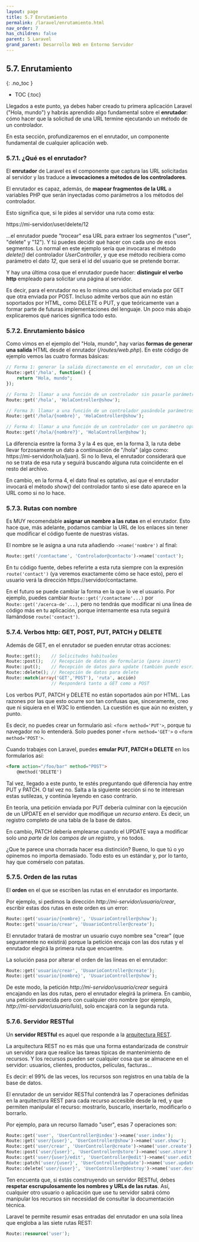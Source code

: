 ```yaml
---
layout: page
title: 5.7 Enrutamiento
permalink: /laravel/enrutamiento.html
nav_order: 7
has_children: false
parent: 5 Laravel
grand_parent: Desarrollo Web en Entorno Servidor
---
```


## 5.7. Enrutamiento
{: .no_toc }

- TOC
{:toc}

Llegados a este punto, ya debes haber creado tu primera aplicación Laravel ("Hola, mundo") y habrás aprendido algo fundamental sobre el **enrutador**: cómo hacer que la solicitud de una URL termine ejecutando un método de un controlador.

En esta sección, profundizaremos en el enrutador, un componente fundamental de cualquier aplicación web.

### 5.7.1. ¿Qué es el enrutador?

El **enrutador** de Laravel es el componente que captura las URL solicitadas al servidor y las traduce a **invocaciones a métodos de los controladores**. 

El enrutador es capaz, además, de **mapear fragmentos de la URL** a variables PHP que serán inyectadas como parámetros a los métodos del controlador.

Esto significa que, si le pides al servidor una ruta como esta:

https://mi-servidor/user/delete/12

...el enrutador puede "trocear" esa URL para extraer los segmentos ("user", "delete" y "12"). Y tú puedes decidir qué hacer con cada uno de esos segmentos. Lo normal en este ejemplo sería que invocaras el método *delete()* del controlador *UserController*, y que ese método recibiera como parámetro el dato *12*, que será el id del usuario que se pretende borrar.

Y hay una última cosa que el enrutador puede hacer: **distinguir el verbo http** empleado para solicitar una página al servidor. 

Es decir, para el enrutador no es lo mismo una solicitud enviada por GET que otra enviada por POST. Incluso admite verbos que aún no están soportados por HTML, como DELETE o PUT, y que teóricamente van a formar parte de futuras implementaciones del lenguaje. Un poco más abajo explicaremos qué narices significa todo esto.

### 5.7.2. Enrutamiento básico

Como vimos en el ejemplo del "Hola, mundo", hay varias **formas de generar una salida** HTML desde el enrutador (*/routes/web.php*). En este código de ejemplo vemos las cuatro formas básicas:

```php
// Forma 1: generar la salida directamente en el enrutador, con un closure (función sin nombre)
Route::get('/hola', function() {
    return "Hola, mundo";
});

// Forma 2: llamar a una función de un controlador sin pasarle parámetros
Route::get('/hola', 'HolaController@show');

// Forma 3: llamar a una función de un controlador pasándole parámetros
Route::get('/hola/{nombre}', 'HolaController@show');

// Forma 4: llamar a una función de un controlador con un parámetro optativo
Route::get('/hola/{nombre?}', 'HolaController@show');
```

La diferencia esntre la forma 3 y la 4 es que, en la forma 3, la ruta debe llevar forzosamente un dato a continuación de "/hola" (algo como: https://mi-servidor/hola/juan). Si no lo lleva, el enrutador considerará que no se trata de esa ruta y seguirá buscando alguna ruta coincidente en el resto del archivo.

En cambio, en la forma 4, el dato final es optativo, así que el enrutador invocará el método *show()* del controlador tanto si ese dato aparece en la URL como si no lo hace.

### 5.7.3. Rutas con nombre

Es MUY recomendable **asignar un nombre a las rutas** en el enrutador. Esto hace que, más adelante, podamos cambiar la URL de los enlaces sin tener que modificar el código fuente de nuestras vistas.

El nombre se le asigna a una ruta añadiendo ```->name('nombre')``` al final:

```php
Route::get('/contactame', 'Controlador@contacto')->name('contact');
```

En tu código fuente, debes referirte a esta ruta siempre con la expresión ```route('contact')``` (ya veremos exactamente cómo se hace esto), pero el usuario verá la dirección https://servidor/contactame.

En el futuro se puede cambiar la forma en la que lo ve el usuario. Por ejemplo, puedes cambiar ```Route::get('/contactame'...)``` por ```Route::get('/acerca-de'...)```, pero no tendrás que modificar ni una línea de código más en tu aplicación, porque internamente esa ruta seguirá llamándose ```route('contact')```. 

### 5.7.4. Verbos http: GET, POST, PUT, PATCH y DELETE

Además de GET, en el enrutador se pueden enrutar otras acciones:

```php
Route::get();    // Solicitudes habituales
Route::post();   // Recepción de datos de formulario (para insert)
Route::put();    // Recepción de datos para update (también puede escribirse Route::patch(), que no es lo mismo, pero casi)
Route::delete(); // Recepción de datos para delete
Route::match(array('GET','POST'), 'ruta', acción)
                 // Responderá tanto a GET como a POST
```

Los verbos PUT, PATCH y DELETE no están soportados aún por HTML. Las razones por las que esto ocurre son tan confusas que, sinceramente, creo que ni siquiera en el W3C lo entienden. La cuestión es que aún no existen, y punto.

Es decir, no puedes crear un formulario así: ```<form method='PUT'>```, porque tu navegador no lo entenderá. Solo puedes poner ```<form method='GET'>``` o ```<form method='POST'>```.

Cuando trabajes con Laravel, puedes **emular PUT, PATCH o DELETE** en los formularios así:

```html
<form action="/foo/bar" method="POST">
    @method('DELETE')
```

Tal vez, llegado a este punto, te estés preguntando qué diferencia hay entre PUT y PATCH. O tal vez no. Salta a la siguiente sección si no te interesan estas sutilezas, y continúa leyendo en caso contrario.

En teoría, una petición enviada por PUT debería culminar con la ejecución de un UPDATE en el servidor que modifique *un recurso entero*. Es decir, un registro completo de una tabla de la base de datos. 

En cambio, PATCH debería emplearse cuando el UPDATE vaya a modificar solo *una parte de los campos de un registro*, y no todos.

¿Que te parece una chorrada hacer esa distinción? Bueno, lo que tú o yo opinemos no importa demasiado. Todo esto es un estándar y, por lo tanto, hay que comérselo con patatas.

### 5.7.5. Orden de las rutas

El **orden** en el que se escriben las rutas en el enrutador es importante.

Por ejemplo, si pedimos la dirección *http://mi-servidor/usuario/crear*, escribir estas dos rutas en este orden es un error:

```php
Route::get('usuario/{nombre}', 'UsuarioController@show');
Route::get('usuario/crear', 'UsuarioController@create');
```

El enrutador tratará de mostrar un usuario cuyo nombre sea "crear" (que seguramente no existirá) porque la petición encaja con las dos rutas y el enrutador elegirá la primera ruta que encuentre.

La solución pasa por alterar el orden de las líneas en el enrutador:

```php
Route::get('usuario/crear', 'UsuarioController@create');
Route::get('usuario/{nombre}', 'UsuarioController@show');
```

De este modo, la petición *http://mi-servidor/usuario/crear* seguirá encajando en las dos rutas, pero el enrutador elegirá la primera. En cambio, una petición parecida pero con cualquier otro nombre (por ejemplo, *http://mi-servidor/usuario/luis*), solo encajará con la segunda ruta.

### 5.7.6. Servidor RESTful

Un **servidor RESTful** es aquel que responde a la [arquitectura REST](https://juanda.gitbooks.io/webapps/content/api/arquitectura-api-rest.html).

La arquitectura REST no es más que una forma estandarizada de construir un servidor para que realice las tareas típicas de mantenimiento de recursos. Y los recursos pueden ser cualquier cosa que se almacene en el servidor: usuarios, clientes, productos, películas, facturas... 

Es decir: el 99% de las veces, los recursos son registros en una tabla de la base de datos.

El enrutador de un servidor RESTful contendrá las 7 operaciones definidas en la arquitectura REST para cada recurso accesible desde la red, y que permiten manipular el recurso: mostrarlo, buscarlo, insertarlo, modificarlo o borrarlo.

Por ejemplo, para un recurso llamado "user", esas 7 operaciones son:

```php
Route::get('user', 'UserController@index')->name('user.index');                // Recupera todos los usuarios
Route::get('user/{user}', 'UserController@show')->name('user.show');           // Recupera un usuario concreto con id = user
Route::get('user/crear', 'UserController@create')->name('user.create');        // Lanza el formulario de creación de usuarios
Route::post('user/{user}', 'UserController@store')->name('user.store');        // Recoge los datos del formulario y los inserta en la base de datos
Route::get('user/{user}/edit', 'UserController@edit')->name('user.edit');      // Lanza el formulario de modificación de usuarios
Route::patch('user/{user}', 'UserController@update')->name('user.update');     // Recoge los datos del formulario y modifica el usuario de la base de datos
Route::delete('user/{user}', 'UserController@destroy')->name('user.destroy');  // Elimina al usuario de la base de datos
```

Ten encuenta que, si estás construyendo un servidor RESTful, debes **respetar escrupulosamente los nombres y URLs de las rutas**. Así, cualquier otro usuario o aplicación que use tu servidor sabrá cómo manipular los recursos sin necesidad de consultar la documentación técnica.

Laravel te permite resumir esas entradas del enrutador en una sola línea que engloba a las siete rutas REST:

```php
Route::resource('user');
```

